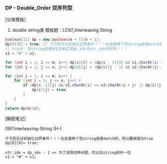 ### DP - Double_Order 双序列型

[分类模板]
1. double string类
模板题：LC97_Interleaving String
```java
boolean[][] dp = new boolean[m + 1][n + 1];
dp[0][0] = true; // 千万别忘记初始化边界条件！！！在这里两个空string就是match的，所以要赋值为true
// trick: 在string前面补1位来实现dp_idx与str_idx的同步！！！
s1 = "#" + s1;

for (int i = 1; i <= m; i++) dp[i][0] = (dp[i - 1][0] && s1.charAt(i) == s3.charAt(i));
for (int j = 1; j <= n; j++) dp[0][j] = (dp[0][j - 1] && s2.charAt(j) == s3.charAt(j));

for (int i = 1; i <= m; i++) {
    for (int j = 1; j <= n; j++) {
        if (dp[i -1][j] && s1.charAt(i) == s3.charAt(i + j) || dp[i][j - 1] && s2.charAt(j) == s3.charAt(i + j)) {
            dp[i][j] = true;
        }
    }
}
return dp[m][n];
```


[解题笔记]

097.Interleaving-String (H-)
```
千万别忘记初始化边界条件！！！在这里两个空string就是match的，所以要赋值为true
dp[0][0]= true;

str_idx = dp_idx - 1 => 为了消除这种问题，可以在string前补一位
s1 = "#" + s1;

```

